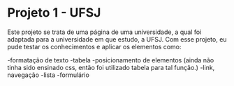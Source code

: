 # Projeto 1 - UFSJ
Este projeto se trata de uma página de uma universidade, a qual foi adaptada para a universidade em que estudo, a UFSJ. Com esse projeto, eu pude testar os conhecimentos e aplicar os elementos como:

-formatação de texto
-tabela
-posicionamento de elementos (ainda não tinha sido ensinado css, então foi utilizado tabela para tal função.)
-link, navegação
-lista
-formulário

